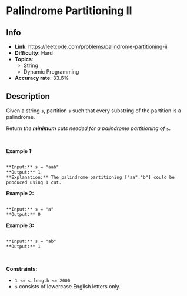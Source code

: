 # Palindrome Partitioning II

## Info  
- **Link**: https://leetcode.com/problems/palindrome-partitioning-ii
- **Difficulty**: Hard  
- **Topics**:   
    - String
    - Dynamic Programming
- **Accuracy rate**: 33.6%  

## Description  
    
Given a string `s`, partition `s` such that every substring of the partition is a palindrome.


Return *the **minimum** cuts needed for a palindrome partitioning of* `s`.


 


**Example 1:**



```

**Input:** s = "aab"
**Output:** 1
**Explanation:** The palindrome partitioning ["aa","b"] could be produced using 1 cut.

```

**Example 2:**



```

**Input:** s = "a"
**Output:** 0

```

**Example 3:**



```

**Input:** s = "ab"
**Output:** 1

```

 


**Constraints:**


* `1 <= s.length <= 2000`
* `s` consists of lowercase English letters only.


  
    